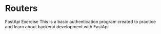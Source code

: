 # Routers
FastApi Exercise
This is a basic authentication program created to practice and learn about backend development with FastApi
